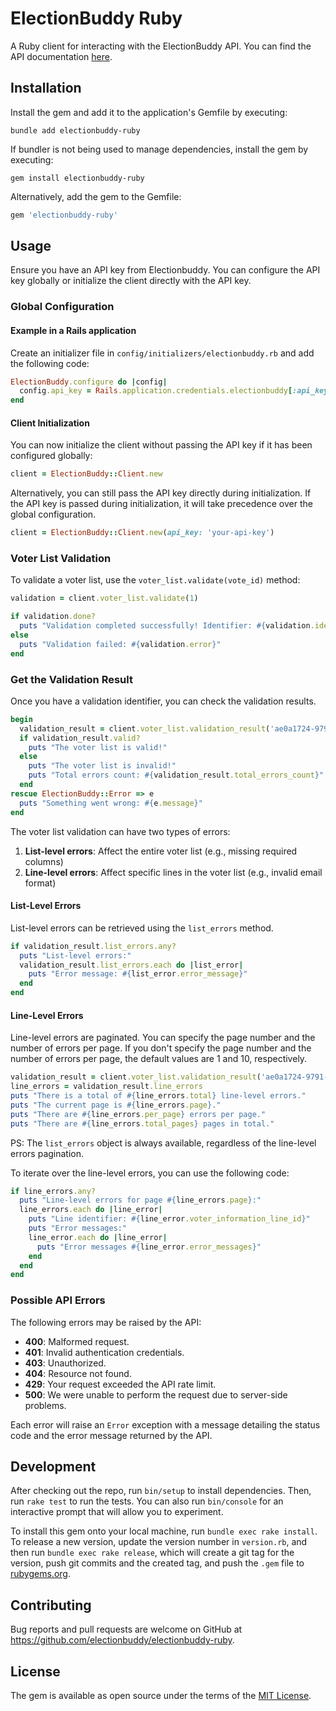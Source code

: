 # ElectionBuddy Ruby

A Ruby client for interacting with the ElectionBuddy API.
You can find the API documentation [here](https://api.electionbuddy.com).

## Installation

Install the gem and add it to the application's Gemfile by executing:

    bundle add electionbuddy-ruby

If bundler is not being used to manage dependencies, install the gem by executing:

    gem install electionbuddy-ruby

Alternatively, add the gem to the Gemfile:

```ruby
gem 'electionbuddy-ruby'
```

## Usage

Ensure you have an API key from Electionbuddy. You can configure the API key globally or initialize the client directly with the API key.

### Global Configuration

#### Example in a Rails application

Create an initializer file in `config/initializers/electionbuddy.rb` and add the following code:

```ruby
ElectionBuddy.configure do |config|
  config.api_key = Rails.application.credentials.electionbuddy[:api_key]
end
```

#### Client Initialization

You can now initialize the client without passing the API key if it has been configured globally:

```ruby
client = ElectionBuddy::Client.new
```

Alternatively, you can still pass the API key directly during initialization. If the API key is passed during initialization, it will take precedence over the global configuration.

```ruby
client = ElectionBuddy::Client.new(api_key: 'your-api-key')
```

### Voter List Validation

To validate a voter list, use the `voter_list.validate(vote_id)` method:

```ruby
validation = client.voter_list.validate(1)

if validation.done?
  puts "Validation completed successfully! Identifier: #{validation.identifier}"
else
  puts "Validation failed: #{validation.error}"
end
```

### Get the Validation Result

Once you have a validation identifier, you can check the validation results. 

```ruby
begin
  validation_result = client.voter_list.validation_result('ae0a1724-9791-4bb2-8331-6d4e55a9b7c8')
  if validation_result.valid?
    puts "The voter list is valid!"
  else
    puts "The voter list is invalid!"
    puts "Total errors count: #{validation_result.total_errors_count}"
  end
rescue ElectionBuddy::Error => e
  puts "Something went wrong: #{e.message}"
end
```

The voter list validation can have two types of errors:

1. **List-level errors**: Affect the entire voter list (e.g., missing required columns)
2. **Line-level errors**: Affect specific lines in the voter list (e.g., invalid email format)

#### List-Level Errors

List-level errors can be retrieved using the `list_errors` method.

```ruby
if validation_result.list_errors.any?
  puts "List-level errors:"
  validation_result.list_errors.each do |list_error|
    puts "Error message: #{list_error.error_message}"
  end
end
```

#### Line-Level Errors

Line-level errors are paginated. You can specify the page number and the number of errors per page.
If you don't specify the page number and the number of errors per page, the default values are 1 and 10, respectively.

```ruby
validation_result = client.voter_list.validation_result('ae0a1724-9791-4bb2-8331-6d4e55a9b7c8', page: 2, per_page: 10)
line_errors = validation_result.line_errors
puts "There is a total of #{line_errors.total} line-level errors."
puts "The current page is #{line_errors.page}."
puts "There are #{line_errors.per_page} errors per page."
puts "There are #{line_errors.total_pages} pages in total."
```

PS: The `list_errors` object is always available, regardless of the line-level errors pagination.

To iterate over the line-level errors, you can use the following code:

```ruby
if line_errors.any?
  puts "Line-level errors for page #{line_errors.page}:"
  line_errors.each do |line_error|
    puts "Line identifier: #{line_error.voter_information_line_id}"
    puts "Error messages:"
    line_error.each do |line_error|
      puts "Error messages #{line_error.error_messages}"
    end
  end
end
```

### Possible API Errors

The following errors may be raised by the API:

- **400**: Malformed request.
- **401**: Invalid authentication credentials.
- **403**: Unauthorized.
- **404**: Resource not found.
- **429**: Your request exceeded the API rate limit.
- **500**: We were unable to perform the request due to server-side problems.

Each error will raise an `Error` exception with a message detailing the status code and the error message returned by the API.

## Development

After checking out the repo, run `bin/setup` to install dependencies. Then, run `rake test` to run the tests. You can also run `bin/console` for an interactive prompt that will allow you to experiment.

To install this gem onto your local machine, run `bundle exec rake install`. To release a new version, update the version number in `version.rb`, and then run `bundle exec rake release`, which will create a git tag for the version, push git commits and the created tag, and push the `.gem` file to [rubygems.org](https://rubygems.org).

## Contributing

Bug reports and pull requests are welcome on GitHub at https://github.com/electionbuddy/electionbuddy-ruby.

## License

The gem is available as open source under the terms of the [MIT License](https://opensource.org/licenses/MIT).
